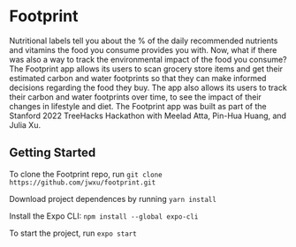 # Footprint

Nutritional labels tell you about the % of the daily recommended nutrients and vitamins the food you consume provides you with. Now, what if there was also a way to track the environmental impact of the food you consume? The Footprint app allows its users to scan grocery store items and get their estimated carbon and water footprints so that they can make informed decisions regarding the food they buy. The app also allows its users to track their carbon and water footprints over time, to see the impact of their changes in lifestyle and diet. The Footprint app was built as part of the Stanford 2022 TreeHacks Hackathon with Meelad Atta, Pin-Hua Huang, and Julia Xu. 


## Getting Started
To clone the Footprint repo, run `git clone https://github.com/jwxu/footprint.git`

Download project dependences by running `yarn install`

Install the Expo CLI: `npm install --global expo-cli`

To start the project, run `expo start`


